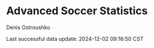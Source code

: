 # Advanced Soccer Statistics
Denis Ostroushko

<!-- gfm -->

Last successful data update: 2024-12-02 09:16:50 CST
